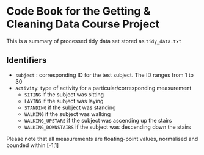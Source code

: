 # Code Book for the Getting & Cleaning Data Course Project

This is a summary of processed tidy data set stored as `tidy_data.txt`

## Identifiers
- `subject` : corresponding ID for the test subject. The ID ranges from 1 to 30
- `activity`: type of activity for a particular/corresponding measurement 
    - `SITING` if the subject was sitting
    - `LAYING` if the subject was laying
    - `STANDING` if the subject was standing
    - `WALKING` if the subject was walking
    - `WALKING_UPSTARS` if the subject was ascending up the stairs
    - `WALKING_DOWNSTAIRS` if the subject was descending down the stairs
    
Please note that all measurements are floating-point values, normalised and bounded within [-1,1]